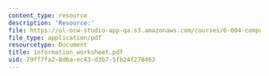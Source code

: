 ```yaml
---
content_type: resource
description: 'Resource:'
file: https://ol-ocw-studio-app-qa.s3.amazonaws.com/courses/6-004-computation-structures-spring-2017/79ff7fa28d6aec43d3b75fb24f278463_information_worksheet.pdf
file_type: application/pdf
resourcetype: Document
title: information_worksheet.pdf
uid: 79ff7fa2-8d6a-ec43-d3b7-5fb24f278463
---
```

